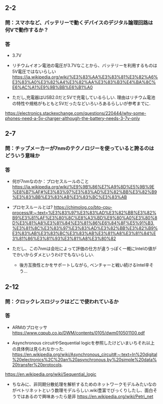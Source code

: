 ## 2-2
### 問：スマホなど、バッテリーで動くデバイスのデジタル論理回路は何Vで動作するか？

### 答
- 3.7V
- リチウムイオン電池の電圧が3.7Vなことから、バッテリーを利用するものは5V電圧ではないらしい
https://ja.wikipedia.org/wiki/%E3%83%AA%E3%83%81%E3%82%A6%E3%83%A0%E3%82%A4%E3%82%AA%E3%83%B3%E4%BA%8C%E6%AC%A1%E9%9B%BB%E6%B1%A0

- ただし,充電器はUSB2.0だと5Vで充電しているらしい. 理由はリチウム電池の特性や規格がもともと5Vだったなどいろいろあるらしいが参考までに.

https://electronics.stackexchange.com/questions/220444/why-some-phones-need-a-5v-charger-although-the-battery-needs-3-7v-only

## 2-7
### 問：チップメーカーが7nmのテクノロジーを使っていると誇るのはどういう意味か
### 答
- 何が7nmなのか：プロセスルールのこと
https://ja.wikipedia.org/wiki/%E9%9B%86%E7%A9%8D%E5%9B%9E%E8%B7%AF#%E3%83%97%E3%83%AD%E3%82%BB%E3%82%B9%E3%83%BB%E3%83%AB%E3%83%BC%E3%83%AB
- プロセスルールとは?
https://chimolog.co/bto-cpu-process/#:~:text=%E3%83%97%E3%83%AD%E3%82%BB%E3%82%B9%E3%81%AF%E3%80%8C%E8%A3%BD%E9%80%A0%E3%80%8D%E3%81%A8%E3%81%84%E3%81%86%E6%84%8F%E5%91%B3,%E3%81%8C%E3%83%97%E3%83%AD%E3%82%BB%E3%82%B9%E3%83%AB%E3%83%BC%E3%83%AB%E3%81%A8%E3%81%84%E3%81%86%E3%81%93%E3%81%A8%E3%80%82

- ただし、この7nmは会社によって評価の仕方が違うっぽく一概にIntelの値がでかいからダメというわけでもないらしい.
    - 後方互換性とかをサポートしながら, ベンチャーと戦い続けるIntel辛そう...

## 2-12
### 問：クロックレスロジックはどこで使われているか
### 答
- ARMのプロセッサ
https://www.cqpub.co.jp/DWM/contents/0105/dwm010501100.pdf

- Asynchronous circuitやSequential logicを参照したけどいまいちそれ以上の具体例は見られなかった.
https://en.wikipedia.org/wiki/Asynchronous_circuit#:~:text=In%20digital%20electronics%2C%20an%20asynchronous,by%20simple%20data%20transfer%20protocols.

https://en.wikipedia.org/wiki/Sequential_logic

- ちなみに、非同期分散処理を解析するためのネットワークモデルみたいなのがペトリネットという数理モデルらしい.wiki豊富でびっくりしたし、面白そうではあるので興味あったら是非
https://en.wikipedia.org/wiki/Petri_net